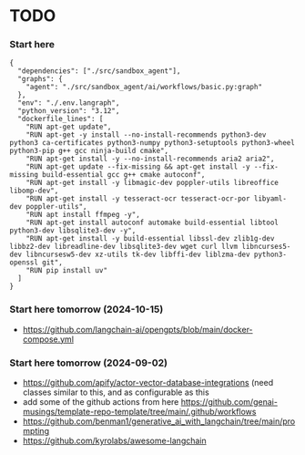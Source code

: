 # TODO

### Start here

```
{
  "dependencies": ["./src/sandbox_agent"],
  "graphs": {
    "agent": "./src/sandbox_agent/ai/workflows/basic.py:graph"
  },
  "env": "./.env.langraph",
  "python_version": "3.12",
  "dockerfile_lines": [
    "RUN apt-get update",
    "RUN apt-get -y install --no-install-recommends python3-dev python3 ca-certificates python3-numpy python3-setuptools python3-wheel python3-pip g++ gcc ninja-build cmake",
    "RUN apt-get install -y --no-install-recommends aria2 aria2",
    "RUN apt-get update --fix-missing && apt-get install -y --fix-missing build-essential gcc g++ cmake autoconf",
    "RUN apt-get install -y libmagic-dev poppler-utils libreoffice libomp-dev",
    "RUN apt-get install -y tesseract-ocr tesseract-ocr-por libyaml-dev poppler-utils",
    "RUN apt install ffmpeg -y",
    "RUN apt-get install autoconf automake build-essential libtool python3-dev libsqlite3-dev -y",
    "RUN apt-get install -y build-essential libssl-dev zlib1g-dev libbz2-dev libreadline-dev libsqlite3-dev wget curl llvm libncurses5-dev libncursesw5-dev xz-utils tk-dev libffi-dev liblzma-dev python3-openssl git",
    "RUN pip install uv"
  ]
}

```

### Start here tomorrow (2024-10-15)

- https://github.com/langchain-ai/opengpts/blob/main/docker-compose.yml


### Start here tomorrow (2024-09-02)

- https://github.com/apify/actor-vector-database-integrations (need classes similar to this, and as configurable as this
- add some of the github actions from here
    https://github.com/genai-musings/template-repo-template/tree/main/.github/workflows
- https://github.com/benman1/generative_ai_with_langchain/tree/main/prompting
- https://github.com/kyrolabs/awesome-langchain
